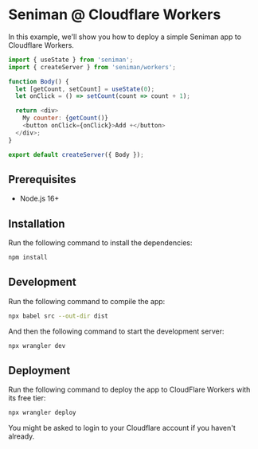 # Seniman @ Cloudflare Workers

In this example, we'll show you how to deploy a simple Seniman app to Cloudflare Workers.

```js
import { useState } from 'seniman'; 
import { createServer } from 'seniman/workers';

function Body() {
  let [getCount, setCount] = useState(0);
  let onClick = () => setCount(count => count + 1);

  return <div>
    My counter: {getCount()}
    <button onClick={onClick}>Add +</button>
  </div>;
}

export default createServer({ Body });
```

## Prerequisites
- Node.js 16+

## Installation

Run the following command to install the dependencies:

```bash
npm install
```

## Development

Run the following command to compile the app:

```bash
npx babel src --out-dir dist
```

And then the following command to start the development server:

```bash
npx wrangler dev
```

## Deployment

Run the following command to deploy the app to CloudFlare Workers with its free tier:

```bash
npx wrangler deploy
```

You might be asked to login to your Cloudflare account if you haven't already.
